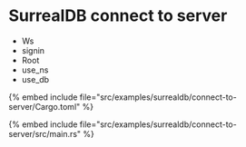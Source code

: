 # SurrealDB connect to server

* Ws
* signin
* Root
* use_ns
* use_db

{% embed include file="src/examples/surrealdb/connect-to-server/Cargo.toml" %}

{% embed include file="src/examples/surrealdb/connect-to-server/src/main.rs" %}


